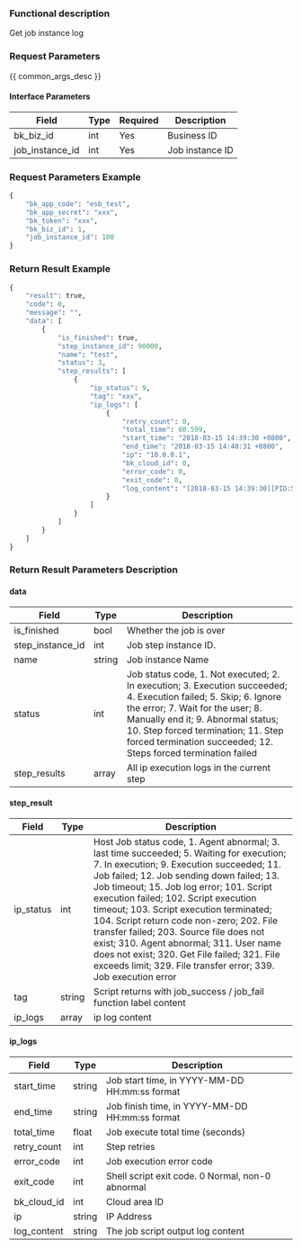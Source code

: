 ### Functional description

Get job instance log

### Request Parameters

{{ common_args_desc }}

#### Interface Parameters

| Field      |  Type      | Required   |  Description      |
|-----------|------------|--------|------------|
| bk_biz_id       |  int    | Yes     | Business ID |
| job_instance_id |  int    | Yes     | Job instance ID |

### Request Parameters Example

```python
{
    "bk_app_code": "esb_test",
    "bk_app_secret": "xxx",
    "bk_token": "xxx",
    "bk_biz_id": 1,
    "job_instance_id": 100
}
```

### Return Result Example

```python
{
    "result": true,
    "code": 0,
    "message": "",
    "data": [
        {
            "is_finished": true,
            "step_instance_id": 90000,
            "name": "test",
            "status": 3,
            "step_results": [
                {
                    "ip_status": 9,
                    "tag": "xxx",
                    "ip_logs": [
                        {
                            "retry_count": 0,
                            "total_time": 60.599,
                            "start_time": "2018-03-15 14:39:30 +0800",
                            "end_time": "2018-03-15 14:40:31 +0800",
                            "ip": "10.0.0.1",
                            "bk_cloud_id": 0,
                            "error_code": 0,
                            "exit_code": 0,
                            "log_content": "[2018-03-15 14:39:30][PID:56875] job_start\n"
                        }
                    ]
                }
            ]
        }
    ]
}
```
### Return Result Parameters Description

#### data

| Field      | Type      | Description      |
|-----------|-----------|-----------|
| is_finished      | bool      | Whether the job is over |
| step_instance_id | int       | Job step instance ID. |
| name             | string    | Job instance Name |
| status           | int       | Job status code, 1. Not executed; 2. In execution; 3. Execution succeeded; 4. Execution failed; 5. Skip; 6. Ignore the error; 7. Wait for the user; 8. Manually end it; 9. Abnormal status; 10. Step forced termination; 11. Step forced termination succeeded; 12. Steps forced termination failed |
| step_results     | array     | All ip execution logs in the current step |

#### step_result

| Field      | Type      | Description      |
|-----------|-----------|-----------|
| ip_status      | int      | Host Job status code, 1. Agent abnormal; 3. last time succeeded; 5. Waiting for execution; 7. In execution; 9. Execution succeeded; 11. Job failed; 12. Job sending down failed; 13. Job timeout; 15. Job log error; 101. Script execution failed; 102. Script execution timeout; 103. Script execution terminated; 104. Script return code non-zero; 202. File transfer failed; 203. Source file does not exist; 310. Agent abnormal; 311. User name does not exist; 320. Get File failed; 321. File exceeds limit; 329. File transfer error; 339. Job execution error |
| tag            | string   | Script returns with job_success / job_fail function label content |
| ip_logs        | array    | ip log content |

#### ip_logs

| Field      | Type      | Description      |
|-----------|-----------|-----------|
| start_time    | string      | Job start time, in YYYY-MM-DD HH:mm:ss format |
| end_time      | string      | Job finish time, in YYYY-MM-DD HH:mm:ss format |
| total_time    | float       | Job execute total time (seconds) |
| retry_count   | int         | Step retries |
| error_code    | int         | Job execution error code |
| exit_code     | int         | Shell script exit code. 0 Normal, non-0 abnormal |
| bk_cloud_id   | int         | Cloud area ID |
| ip            | string      | IP Address |
| log_content   | string      | The job script output log content |
